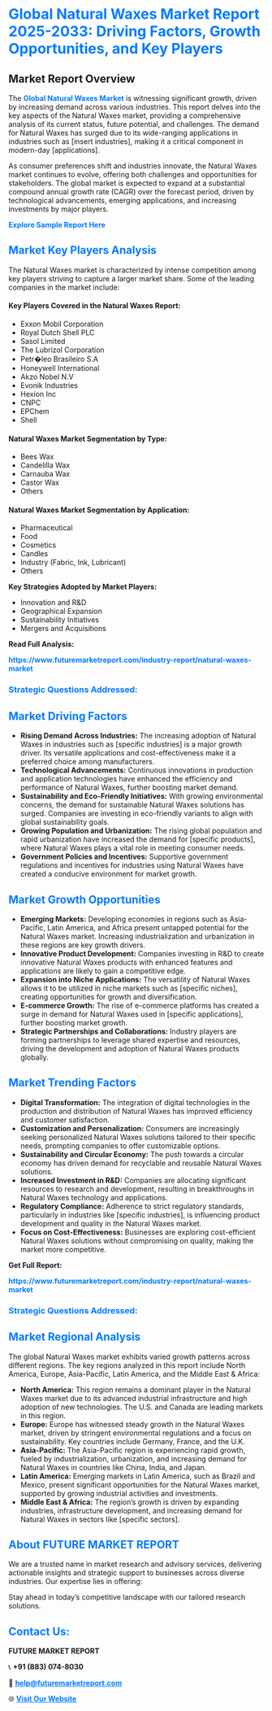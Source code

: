 <h1 style="color: #007BFF;">Global Natural Waxes Market Report 2025-2033: Driving Factors, Growth Opportunities, and Key Players</h1>

<section id="overview">
<h2>Market Report Overview</h2>
<p>The <a href="https://www.futuremarketreport.com/industry-report/natural-waxes-market" style="color: #007BFF; text-decoration: none;"><strong>Global Natural Waxes Market</strong></a> is witnessing significant growth, driven by increasing demand across various industries. This report delves into the key aspects of the Natural Waxes market, providing a comprehensive analysis of its current status, future potential, and challenges. The demand for Natural Waxes has surged due to its wide-ranging applications in industries such as [insert industries], making it a critical component in modern-day [applications].</p>
<p>As consumer preferences shift and industries innovate, the Natural Waxes market continues to evolve, offering both challenges and opportunities for stakeholders. The global market is expected to expand at a substantial compound annual growth rate (CAGR) over the forecast period, driven by technological advancements, emerging applications, and increasing investments by major players.</p>
</section>

<section id="overview">
<p><a href="https://www.futuremarketreport.com/request-sample/reportId=84669" style="color: #007BFF; text-decoration: none;"><strong>Explore Sample Report Here</strong></a></p>
</section>

<section id="key-players">
<h2 style="color: #007BFF;">Market Key Players Analysis</h2>
<p>The Natural Waxes market is characterized by intense competition among key players striving to capture a larger market share. Some of the leading companies in the market include:</p>
<h4>Key Players Covered in the Natural Waxes Report:</h4>
<ul><li>Exxon Mobil Corporation</li><li>Royal Dutch Shell PLC</li><li>Sasol Limited</li><li>The Lubrizol Corporation</li><li>Petr�leo Brasileiro S.A</li><li>Honeywell International</li><li>Akzo Nobel N.V</li><li>Evonik Industries</li><li>Hexion Inc</li><li>CNPC</li><li>EPChem</li><li>Shell</li></ul>
<h4>Natural Waxes Market Segmentation by Type:</h4>
<ul><li>Bees Wax</li><li>Candelilla Wax</li><li>Carnauba Wax</li><li>Castor Wax</li><li>Others</li></ul>

<h4>Natural Waxes Market Segmentation by Application:</h4>
<ul><li>Pharmaceutical</li><li>Food</li><li>Cosmetics</li><li>Candles</li><li>Industry (Fabric, Ink, Lubricant)</li><li>Others</li></ul>
<p><strong>Key Strategies Adopted by Market Players:</strong></p>
<ul>
<li>Innovation and R&D</li>
<li>Geographical Expansion</li>
<li>Sustainability Initiatives</li>
<li>Mergers and Acquisitions</li>
</ul>
</section>

<section>
<p><strong>Read Full Analysis: </strong></p><a href="https://www.futuremarketreport.com/industry-report/natural-waxes-market" style="color: #007BFF; text-decoration: none;"><strong>https://www.futuremarketreport.com/industry-report/natural-waxes-market</strong></a>
<h3 style="color: #007BFF;">Strategic Questions Addressed:</h3>
</section>

<section id="driving-factors">
<h2 style="color: #007BFF;">Market Driving Factors</h2>
<ul>
<li><strong>Rising Demand Across Industries:</strong> The increasing adoption of Natural Waxes in industries such as [specific industries] is a major growth driver. Its versatile applications and cost-effectiveness make it a preferred choice among manufacturers.</li>
<li><strong>Technological Advancements:</strong> Continuous innovations in production and application technologies have enhanced the efficiency and performance of Natural Waxes, further boosting market demand.</li>
<li><strong>Sustainability and Eco-Friendly Initiatives:</strong> With growing environmental concerns, the demand for sustainable Natural Waxes solutions has surged. Companies are investing in eco-friendly variants to align with global sustainability goals.</li>
<li><strong>Growing Population and Urbanization:</strong> The rising global population and rapid urbanization have increased the demand for [specific products], where Natural Waxes plays a vital role in meeting consumer needs.</li>
<li><strong>Government Policies and Incentives:</strong> Supportive government regulations and incentives for industries using Natural Waxes have created a conducive environment for market growth.</li>
</ul>
</section>

<section id="growth-opportunities">
<h2 style="color: #007BFF;">Market Growth Opportunities</h2>
<ul>
<li><strong>Emerging Markets:</strong> Developing economies in regions such as Asia-Pacific, Latin America, and Africa present untapped potential for the Natural Waxes market. Increasing industrialization and urbanization in these regions are key growth drivers.</li>
<li><strong>Innovative Product Development:</strong> Companies investing in R&D to create innovative Natural Waxes products with enhanced features and applications are likely to gain a competitive edge.</li>
<li><strong>Expansion into Niche Applications:</strong> The versatility of Natural Waxes allows it to be utilized in niche markets such as [specific niches], creating opportunities for growth and diversification.</li>
<li><strong>E-commerce Growth:</strong> The rise of e-commerce platforms has created a surge in demand for Natural Waxes used in [specific applications], further boosting market growth.</li>
<li><strong>Strategic Partnerships and Collaborations:</strong> Industry players are forming partnerships to leverage shared expertise and resources, driving the development and adoption of Natural Waxes products globally.</li>
</ul>
</section>

<section id="trending-factors">
<h2 style="color: #007BFF;">Market Trending Factors</h2>
<ul>
<li><strong>Digital Transformation:</strong> The integration of digital technologies in the production and distribution of Natural Waxes has improved efficiency and customer satisfaction.</li>
<li><strong>Customization and Personalization:</strong> Consumers are increasingly seeking personalized Natural Waxes solutions tailored to their specific needs, prompting companies to offer customizable options.</li>
<li><strong>Sustainability and Circular Economy:</strong> The push towards a circular economy has driven demand for recyclable and reusable Natural Waxes solutions.</li>
<li><strong>Increased Investment in R&D:</strong> Companies are allocating significant resources to research and development, resulting in breakthroughs in Natural Waxes technology and applications.</li>
<li><strong>Regulatory Compliance:</strong> Adherence to strict regulatory standards, particularly in industries like [specific industries], is influencing product development and quality in the Natural Waxes market.</li>
<li><strong>Focus on Cost-Effectiveness:</strong> Businesses are exploring cost-efficient Natural Waxes solutions without compromising on quality, making the market more competitive.</li>
</ul>
</section>

<section>
<p><strong>Get Full Report: </strong></p><a href="https://www.futuremarketreport.com/industry-report/natural-waxes-market" style="color: #007BFF; text-decoration: none;"><strong>https://www.futuremarketreport.com/industry-report/natural-waxes-market</strong></a>
<h3 style="color: #007BFF;">Strategic Questions Addressed:</h3>
</section>


<section id="regional-analysis">
<h2 style="color: #007BFF;">Market Regional Analysis</h2>
<p>The global Natural Waxes market exhibits varied growth patterns across different regions. The key regions analyzed in this report include North America, Europe, Asia-Pacific, Latin America, and the Middle East & Africa:</p>
<ul>
<li><strong>North America:</strong> This region remains a dominant player in the Natural Waxes market due to its advanced industrial infrastructure and high adoption of new technologies. The U.S. and Canada are leading markets in this region.</li>
<li><strong>Europe:</strong> Europe has witnessed steady growth in the Natural Waxes market, driven by stringent environmental regulations and a focus on sustainability. Key countries include Germany, France, and the U.K.</li>
<li><strong>Asia-Pacific:</strong> The Asia-Pacific region is experiencing rapid growth, fueled by industrialization, urbanization, and increasing demand for Natural Waxes in countries like China, India, and Japan.</li>
<li><strong>Latin America:</strong> Emerging markets in Latin America, such as Brazil and Mexico, present significant opportunities for the Natural Waxes market, supported by growing industrial activities and investments.</li>
<li><strong>Middle East & Africa:</strong> The region’s growth is driven by expanding industries, infrastructure development, and increasing demand for Natural Waxes in sectors like [specific sectors].</li>
</ul>
</section>

<footer>
<h2 style="color: #007BFF;">About FUTURE MARKET REPORT</h2>
<p>We are a trusted name in market research and advisory services, delivering actionable insights and strategic support to businesses across diverse industries. Our expertise lies in offering:</p>

<p>Stay ahead in today’s competitive landscape with our tailored research solutions.</p>

<h2 style="color: #007BFF;">Contact Us:</h2>
<p><strong>FUTURE MARKET REPORT</strong></p>
<p>📞 <strong>+91 (883) 074-8030</strong></p>
<p>📧 <strong><a href="mailto:help@futuremarketreport.com" style="color: #007BFF;">help@futuremarketreport.com</a></strong></p>
<p>🌐 <strong><a href="https://www.futuremarketreport.com/" style="color: #007BFF;">Visit Our Website</a></strong></p>
</footer>